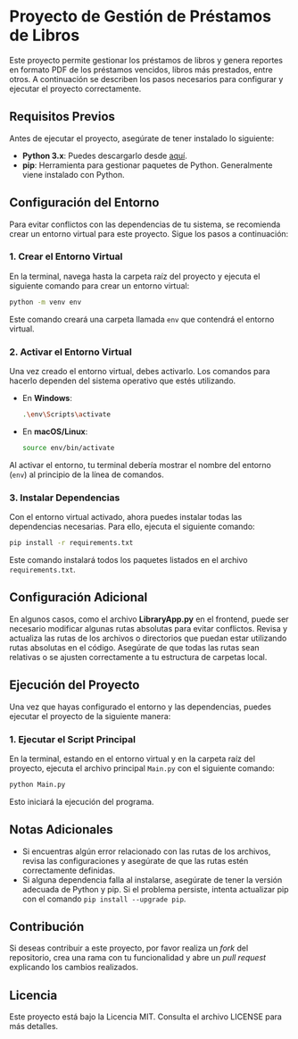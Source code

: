 
# Proyecto de Gestión de Préstamos de Libros

Este proyecto permite gestionar los préstamos de libros y genera reportes en formato PDF de los préstamos vencidos, libros más prestados, entre otros. A continuación se describen los pasos necesarios para configurar y ejecutar el proyecto correctamente.

## Requisitos Previos

Antes de ejecutar el proyecto, asegúrate de tener instalado lo siguiente:

- **Python 3.x**: Puedes descargarlo desde [aquí](https://www.python.org/downloads/).
- **pip**: Herramienta para gestionar paquetes de Python. Generalmente viene instalado con Python.

## Configuración del Entorno

Para evitar conflictos con las dependencias de tu sistema, se recomienda crear un entorno virtual para este proyecto. Sigue los pasos a continuación:

### 1. Crear el Entorno Virtual

En la terminal, navega hasta la carpeta raíz del proyecto y ejecuta el siguiente comando para crear un entorno virtual:

```bash
python -m venv env
```

Este comando creará una carpeta llamada `env` que contendrá el entorno virtual.

### 2. Activar el Entorno Virtual

Una vez creado el entorno virtual, debes activarlo. Los comandos para hacerlo dependen del sistema operativo que estés utilizando.

- En **Windows**:

    ```bash
    .\env\Scripts\activate
    ```

- En **macOS/Linux**:

    ```bash
    source env/bin/activate
    ```

Al activar el entorno, tu terminal debería mostrar el nombre del entorno (`env`) al principio de la línea de comandos.

### 3. Instalar Dependencias

Con el entorno virtual activado, ahora puedes instalar todas las dependencias necesarias. Para ello, ejecuta el siguiente comando:

```bash
pip install -r requirements.txt
```

Este comando instalará todos los paquetes listados en el archivo `requirements.txt`.

## Configuración Adicional

En algunos casos, como el archivo **LibraryApp.py** en el frontend, puede ser necesario modificar algunas rutas absolutas para evitar conflictos. Revisa y actualiza las rutas de los archivos o directorios que puedan estar utilizando rutas absolutas en el código. Asegúrate de que todas las rutas sean relativas o se ajusten correctamente a tu estructura de carpetas local.

## Ejecución del Proyecto

Una vez que hayas configurado el entorno y las dependencias, puedes ejecutar el proyecto de la siguiente manera:

### 1. Ejecutar el Script Principal

En la terminal, estando en el entorno virtual y en la carpeta raíz del proyecto, ejecuta el archivo principal `Main.py` con el siguiente comando:

```bash
python Main.py
```

Esto iniciará la ejecución del programa.

## Notas Adicionales

- Si encuentras algún error relacionado con las rutas de los archivos, revisa las configuraciones y asegúrate de que las rutas estén correctamente definidas.
- Si alguna dependencia falla al instalarse, asegúrate de tener la versión adecuada de Python y pip. Si el problema persiste, intenta actualizar pip con el comando `pip install --upgrade pip`.

## Contribución

Si deseas contribuir a este proyecto, por favor realiza un *fork* del repositorio, crea una rama con tu funcionalidad y abre un *pull request* explicando los cambios realizados.

## Licencia

Este proyecto está bajo la Licencia MIT. Consulta el archivo LICENSE para más detalles.
